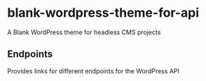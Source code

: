 # blank-wordpress-theme-for-api
A Blank WordPress theme for headless CMS projects

## Endpoints
Provides links for different endpoints for the WordPress API
